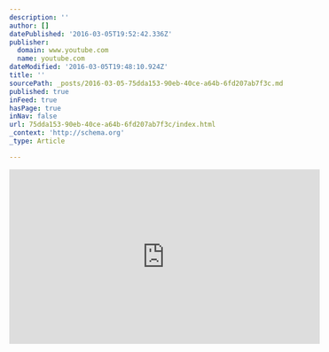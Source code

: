 ```yaml
---
description: ''
author: []
datePublished: '2016-03-05T19:52:42.336Z'
publisher:
  domain: www.youtube.com
  name: youtube.com
dateModified: '2016-03-05T19:48:10.924Z'
title: ''
sourcePath: _posts/2016-03-05-75dda153-90eb-40ce-a64b-6fd207ab7f3c.md
published: true
inFeed: true
hasPage: true
inNav: false
url: 75dda153-90eb-40ce-a64b-6fd207ab7f3c/index.html
_context: 'http://schema.org'
_type: Article

---
```

<iframe width="560" height="315" src="https://www.youtube.com/embed/Ark4qCKaWBE" frameborder="0" allowfullscreen="allowfullscreen" style=""></iframe>